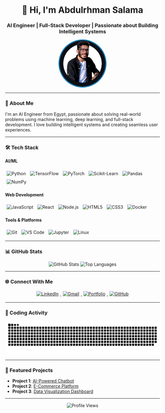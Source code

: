 <h1 align="center">👋 Hi, I'm Abdulrhman Salama</h1>
<h3 align="center">AI Engineer | Full-Stack Developer | Passionate about Building Intelligent Systems</h3>

<p align="center">
  <img src="https://github.com/abdulrhmansalama/abdulrhmansalama/blob/main/images/me.jpg" width="150" height="150" alt="Abdulrhman Salama" style="border-radius: 50%; border: 3px solid #0077B5;" />
</p>

---

### 🚀 About Me
I'm an AI Engineer from Egypt, passionate about solving real-world problems using machine learning, deep learning, and full-stack development. I love building intelligent systems and creating seamless user experiences.

---

### 🛠️ Tech Stack

#### **AI/ML**
<p align="left">
  <img src="https://cdn.jsdelivr.net/gh/devicons/devicon/icons/python/python-original.svg" alt="Python" width="40" height="40" style="margin: 5px;" />
  <img src="https://cdn.jsdelivr.net/gh/devicons/devicon/icons/tensorflow/tensorflow-original.svg" alt="TensorFlow" width="40" height="40" style="margin: 5px;" />
  <img src="https://www.vectorlogo.zone/logos/pytorch/pytorch-icon.svg" alt="PyTorch" width="40" height="40" style="margin: 5px;" />
  <img src="https://upload.wikimedia.org/wikipedia/commons/0/05/Scikit_learn_logo_small.svg" alt="Scikit-Learn" width="40" height="40" style="margin: 5px;" />
  <img src="https://cdn.jsdelivr.net/gh/devicons/devicon/icons/pandas/pandas-original.svg" alt="Pandas" width="40" height="40" style="margin: 5px;" />
  <img src="https://cdn.jsdelivr.net/gh/devicons/devicon/icons/numpy/numpy-original.svg" alt="NumPy" width="40" height="40" style="margin: 5px;" />
</p>

#### **Web Development**
<p align="left">
  <img src="https://cdn.jsdelivr.net/gh/devicons/devicon/icons/javascript/javascript-original.svg" alt="JavaScript" width="40" height="40" style="margin: 5px;" />
  <img src="https://cdn.jsdelivr.net/gh/devicons/devicon/icons/react/react-original.svg" alt="React" width="40" height="40" style="margin: 5px;" />
  <img src="https://cdn.jsdelivr.net/gh/devicons/devicon/icons/nodejs/nodejs-original.svg" alt="Node.js" width="40" height="40" style="margin: 5px;" />
  <img src="https://cdn.jsdelivr.net/gh/devicons/devicon/icons/html5/html5-original.svg" alt="HTML5" width="40" height="40" style="margin: 5px;" />
  <img src="https://cdn.jsdelivr.net/gh/devicons/devicon/icons/css3/css3-original.svg" alt="CSS3" width="40" height="40" style="margin: 5px;" />
  <img src="https://cdn.jsdelivr.net/gh/devicons/devicon/icons/docker/docker-original.svg" alt="Docker" width="40" height="40" style="margin: 5px;" />
</p>

#### **Tools & Platforms**
<p align="left">
  <img src="https://cdn.jsdelivr.net/gh/devicons/devicon/icons/git/git-original.svg" alt="Git" width="40" height="40" style="margin: 5px;" />
  <img src="https://cdn.jsdelivr.net/gh/devicons/devicon/icons/vscode/vscode-original.svg" alt="VS Code" width="40" height="40" style="margin: 5px;" />
  <img src="https://cdn.jsdelivr.net/gh/devicons/devicon/icons/jupyter/jupyter-original.svg" alt="Jupyter" width="40" height="40" style="margin: 5px;" />
  <img src="https://cdn.jsdelivr.net/gh/devicons/devicon/icons/linux/linux-original.svg" alt="Linux" width="40" height="40" style="margin: 5px;" />
</p>

---

### 📊 GitHub Stats

<p align="center">
  <img src="https://github-readme-stats.vercel.app/api?username=abdulrhmansalama&show_icons=true&theme=dracula&hide_border=true" alt="GitHub Stats" width="48%" />
  <img src="https://github-readme-stats.vercel.app/api/top-langs/?username=abdulrhmansalama&layout=compact&theme=dracula&hide_border=true" alt="Top Languages" width="45%" />
</p>

---

### 🌐 Connect With Me

<p align="center">
  <a href="https://www.linkedin.com/in/abdulrhman-salama-908a09255/" target="_blank">
    <img src="https://img.shields.io/badge/LinkedIn-0077B5?style=for-the-badge&logo=linkedin&logoColor=white" alt="LinkedIn" style="margin: 5px;" />
  </a>
  <a href="mailto:abdulrhmansalama.work@gmail.com" target="_blank">
    <img src="https://img.shields.io/badge/Gmail-D14836?style=for-the-badge&logo=gmail&logoColor=white" alt="Gmail" style="margin: 5px;" />
  </a>     
  <a href="https://abdulrhmansalama.github.io/portfolio/" target="_blank">
    <img src="https://img.shields.io/badge/Portfolio-%23000000.svg?style=for-the-badge&logo=firefox&logoColor=#FF7139" alt="Portfolio" style="margin: 5px;" />
  </a>
  <a href="https://github.com/abdulrhmansalama" target="_blank">
    <img src="https://img.shields.io/badge/GitHub-100000?style=for-the-badge&logo=github&logoColor=white" alt="GitHub" style="margin: 5px;" />
  </a>
</p>

---

### 🐍 Coding Activity

<p align="center">
  <img src="https://raw.githubusercontent.com/abdulrhmansalama/abdulrhmansalama/output/snake.svg" alt="Snake Animation" />
</p>

---

### 📌 Featured Projects
- **Project 1**: [AI-Powered Chatbot](https://github.com/abdulrhmansalama/ai-chatbot)  
- **Project 2**: [E-Commerce Platform](https://github.com/abdulrhmansalama/ecommerce-platform)  
- **Project 3**: [Data Visualization Dashboard](https://github.com/abdulrhmansalama/data-viz-dashboard)  

---

<p align="center">
  <img src="https://komarev.com/ghpvc/?username=abdulrhmansalama&label=Profile%20Views&color=blue&style=flat" alt="Profile Views" />
</p>
